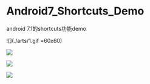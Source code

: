 # Android7_Shortcuts_Demo
android 7.1的shortcuts功能demo

![](./arts/1.gif =60x60)

![](./arts/2.gif)

![](./arts/3.gif)

![](./arts/4.gif)
